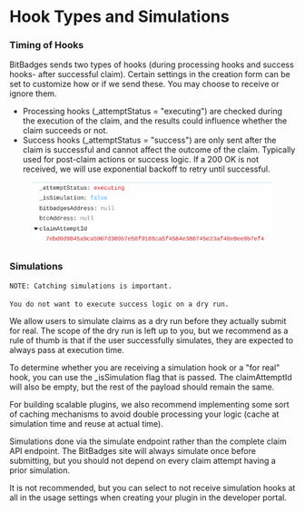 # Hook Types and Simulations

### Timing of Hooks

BitBadges sends two types of hooks (during processing hooks and success hooks- after successful claim). Certain settings in the creation form can be set to customize how or if we send these. You may choose to receive or ignore them.

* Processing hooks (\_attemptStatus = "executing") are checked during the execution of the claim, and the results could influence whether the claim succeeds or not.
* Success hooks (\_attemptStatus = "success") are only sent after the claim is successful and cannot affect the outcome of the claim. Typically used for post-claim actions or success logic. If a 200 OK is not received, we will use exponential backoff to retry until successful.

<figure><img src="../../../../../.gitbook/assets/image (1) (1) (1) (1) (1) (1) (1) (1) (1) (1) (1) (1) (1).png" alt=""><figcaption></figcaption></figure>

### Simulations

```
NOTE: Catching simulations is important. 

You do not want to execute success logic on a dry run.
```

We allow users to simulate claims as a dry run before they actually submit for real. The scope of the dry run is left up to you, but we recommend as a rule of thumb is that if the user successfully simulates, they are expected to always pass at execution time.

To determine whether you are receiving a simulation hook or a "for real" hook, you can use the \_isSimulation flag that is passed. The claimAttemptId will also be empty, but the rest of the payload should remain the same.

For building scalable plugins, we also recommend implementing some sort of caching mechanisms to avoid double processing your logic (cache at simulation time and reuse at actual time).

Simulations done via the simulate endpoint rather than the complete claim API endpoint. The BitBadges site will always simulate once before submitting, but you should not depend on every claim attempt having a prior simulation.

It is not recommended, but you can select to not receive simulation hooks at all in the usage settings when creating your plugin in the developer portal.
